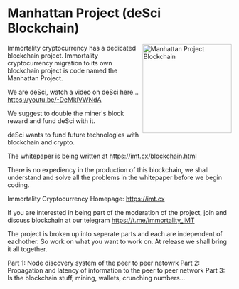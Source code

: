 # Manhattan Project (deSci Blockchain)

<img align="right" src="https://imt.cx/assets/img/logo/mpb.png" width="200" alt="Manhattan Project Blockchain">

Immortality cryptocurrency has a dedicated blockchain project. Immortality cryptocurrency migration to its own blockchain project is code named the Manhattan Project.

We are deSci, watch a video on deSci here... https://youtu.be/-DeMklVWNdA

We suggest to double the miner's block reward and fund deSci with it.

deSci wants to fund future technologies with blockchain and crypto.

The whitepaper is being written at https://imt.cx/blockchain.html

There is no expediency in the production of this blockchain, we shall understand and solve all the problems in the whitepaper before we begin coding.

Immortality Cryptocurrency
Homepage: https://imt.cx

If you are interested in being part of the moderation of the project, join and discuss blockchain at our telegram https://t.me/immortality_IMT

The project is broken up into seperate parts and each are independent of eachother. So work on what you want to work on. At release we shall bring it all together.

Part 1: Node discovery system of the peer to peer netowrk
Part 2: Propagation and latency of information to the peer to peer network
Part 3: Is the blockchain stuff, mining, wallets, crunching numbers...
